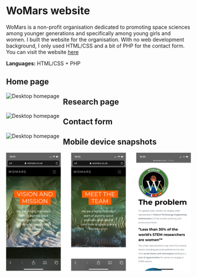 # WoMars website

WoMars is a non-profit organisation dedicated to promoting space sciences among younger generations and specifically among young girls and women.
I built the website for the organisation. With no web development background, I only used HTML/CSS and a bit of PHP for the contact form.
You can visit the website [here](https://womars.co.uk/)

**Languages:** HTML/CSS + PHP

## Home page

<img src="homepage.png"
     alt="Desktop homepage"
     style="float: left; margin-right: 10px;" />

## Research page

<img src="research.png"
     alt="Desktop homepage"
     style="float: left; margin-right: 10px;" />
     
## Contact form

<img src="contact.png"
     alt="Desktop homepage"
     style="float: left; margin-right: 10px;" />

## Mobile device snapshots

<img src="mobile.png"
     alt="Desktop homepage"
     style="float: left; margin-right: 10px;" />
